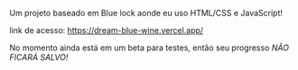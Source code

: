Um projeto baseado em Blue lock aonde eu uso HTML/CSS e JavaScript!

link de acesso: https://dream-blue-wine.vercel.app/

No momento ainda está em um beta para testes, então seu progresso *NÃO FICARÁ SALVO!*
